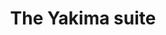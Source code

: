 ---
layout: suite
permalink: /yakima/
redirect_from:
    - /yakima.php.html
has_slider: true
title: The Yakima suite
header_image: /images/suites/yakima-header.jpg
info: |-
    A romantic loft getaway with non-stop views of the harbor and all the comforts of home.
description: |-
    Ferry Landing Suites: The Yakima Suite.

    The word _Yakima_ means "Gateway". So, come runaway to your third floor loft in the heart of Friday Harbor.

    The Yakima Suite is a cozy one-room studio, beautifully furnished with a:

    - Open plan studio apartment
    - Private balcony and private deck, both overlooking the harbor
    - Queen bed in alcove
    - Kitchenette
    - Living area with full-size sleeper sofa
    - Elevated desk/dining table with harbor view
    - Dining table for 4
    - Spacious bath with shower
    - Reserved parking space
footer:
    message: 'The YAKIMA suite: top of the town studio in Friday Harbor'
    contact: 'Call 800.391.8190 for reservations'
button:
    text: Book the Yakima Suite
    url: http://www.vacationrentalssanjuanislands.com/Unit/Details/67007
images:
    - path: /images/suites/yakima/IMG_3406.jpg
    - path: /images/suites/yakima/IMG_3412.jpg
    - path: /images/suites/yakima/IMG_3416.jpg
    - path: /images/suites/yakima/IMG_3420.jpg
    - path: /images/suites/yakima/IMG_3429.jpg
    - path: /images/suites/yakima/IMG_3436.jpg
    - path: /images/suites/yakima/IMG_3438-alt2.jpg
    - path: /images/suites/elwha/IMG_5282-cam01.jpg
    - path: /images/suites/elwha/IMG_5286-cam01.jpg
    - path: /images/suites/elwha/IMG_5290-cam01.jpg
    - path: /images/suites/elwha/IMG_5293-cam01.jpg
    - path: /images/suites/yakima/IMG_3465.jpg
    - path: /images/suites/yakima/IMG_3469.jpg
    - path: /images/suites/yakima/IMG_3480.jpg
    - path: /images/suites/yakima/IMG_3490.jpg
---